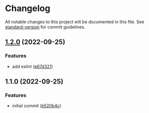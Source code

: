 # Changelog

All notable changes to this project will be documented in this file. See [standard-version](https://github.com/conventional-changelog/standard-version) for commit guidelines.

## [1.2.0](https://github.com/WASD6570/teco/compare/v1.1.0...v1.2.0) (2022-09-25)


### Features

* add eslint ([e67d321](https://github.com/WASD6570/teco/commit/e67d321b5a83bb348b1acce192032c67996dcca8))

## 1.1.0 (2022-09-25)


### Features

* initial commit ([b520b4c](https://github.com/WASD6570/teco/commit/b520b4ce15af855ebf56c213e5cb59d34b0f63b8))
